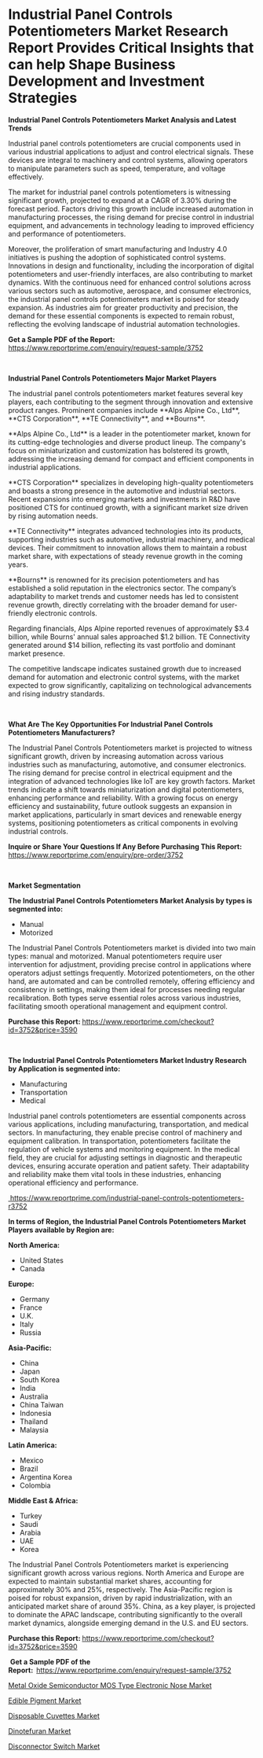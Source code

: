 <p><h1>Industrial Panel Controls Potentiometers Market Research Report Provides Critical Insights that can help Shape Business Development and Investment Strategies</h1></p><p><strong>Industrial Panel Controls Potentiometers Market Analysis and Latest Trends</strong></p>
<p><p>Industrial panel controls potentiometers are crucial components used in various industrial applications to adjust and control electrical signals. These devices are integral to machinery and control systems, allowing operators to manipulate parameters such as speed, temperature, and voltage effectively. </p><p>The market for industrial panel controls potentiometers is witnessing significant growth, projected to expand at a CAGR of 3.30% during the forecast period. Factors driving this growth include increased automation in manufacturing processes, the rising demand for precise control in industrial equipment, and advancements in technology leading to improved efficiency and performance of potentiometers. </p><p>Moreover, the proliferation of smart manufacturing and Industry 4.0 initiatives is pushing the adoption of sophisticated control systems. Innovations in design and functionality, including the incorporation of digital potentiometers and user-friendly interfaces, are also contributing to market dynamics. With the continuous need for enhanced control solutions across various sectors such as automotive, aerospace, and consumer electronics, the industrial panel controls potentiometers market is poised for steady expansion. As industries aim for greater productivity and precision, the demand for these essential components is expected to remain robust, reflecting the evolving landscape of industrial automation technologies.</p></p>
<p><strong>Get a Sample PDF of the Report:&nbsp;</strong> <a href="https://www.reportprime.com/enquiry/request-sample/3752?utm_campaign=1902&utm_medium=2&utm_source=Github&utm_content=ia&utm_term=24122024&utm_id=industrial-panel-controls-potentiometers">https://www.reportprime.com/enquiry/request-sample/3752</a></p>
<p>&nbsp;</p>
<p><strong>Industrial Panel Controls Potentiometers Major Market Players</strong></p>
<p><p>The industrial panel controls potentiometers market features several key players, each contributing to the segment through innovation and extensive product ranges. Prominent companies include **Alps Alpine Co., Ltd**, **CTS Corporation**, **TE Connectivity**, and **Bourns**.</p><p>**Alps Alpine Co., Ltd** is a leader in the potentiometer market, known for its cutting-edge technologies and diverse product lineup. The company's focus on miniaturization and customization has bolstered its growth, addressing the increasing demand for compact and efficient components in industrial applications. </p><p>**CTS Corporation** specializes in developing high-quality potentiometers and boasts a strong presence in the automotive and industrial sectors. Recent expansions into emerging markets and investments in R&D have positioned CTS for continued growth, with a significant market size driven by rising automation needs.</p><p>**TE Connectivity** integrates advanced technologies into its products, supporting industries such as automotive, industrial machinery, and medical devices. Their commitment to innovation allows them to maintain a robust market share, with expectations of steady revenue growth in the coming years.</p><p>**Bourns** is renowned for its precision potentiometers and has established a solid reputation in the electronics sector. The company’s adaptability to market trends and customer needs has led to consistent revenue growth, directly correlating with the broader demand for user-friendly electronic controls.</p><p>Regarding financials, Alps Alpine reported revenues of approximately $3.4 billion, while Bourns' annual sales approached $1.2 billion. TE Connectivity generated around $14 billion, reflecting its vast portfolio and dominant market presence.</p><p>The competitive landscape indicates sustained growth due to increased demand for automation and electronic control systems, with the market expected to grow significantly, capitalizing on technological advancements and rising industry standards.</p></p>
<p>&nbsp;</p>
<p><strong>What Are The Key Opportunities For Industrial Panel Controls Potentiometers Manufacturers?</strong></p>
<p><p>The Industrial Panel Controls Potentiometers market is projected to witness significant growth, driven by increasing automation across various industries such as manufacturing, automotive, and consumer electronics. The rising demand for precise control in electrical equipment and the integration of advanced technologies like IoT are key growth factors. Market trends indicate a shift towards miniaturization and digital potentiometers, enhancing performance and reliability. With a growing focus on energy efficiency and sustainability, future outlook suggests an expansion in market applications, particularly in smart devices and renewable energy systems, positioning potentiometers as critical components in evolving industrial controls.</p></p>
<p><strong>Inquire or Share Your Questions If Any Before Purchasing This Report:</strong> <a href="https://www.reportprime.com/enquiry/pre-order/3752?utm_campaign=1902&utm_medium=2&utm_source=Github&utm_content=ia&utm_term=24122024&utm_id=industrial-panel-controls-potentiometers">https://www.reportprime.com/enquiry/pre-order/3752</a></p>
<p>&nbsp;</p>
<p><strong>Market Segmentation</strong></p>
<p><strong>The Industrial Panel Controls Potentiometers Market Analysis by types is segmented into:</strong></p>
<p><ul><li>Manual</li><li>Motorized</li></ul></p>
<p><p>The Industrial Panel Controls Potentiometers market is divided into two main types: manual and motorized. Manual potentiometers require user intervention for adjustment, providing precise control in applications where operators adjust settings frequently. Motorized potentiometers, on the other hand, are automated and can be controlled remotely, offering efficiency and consistency in settings, making them ideal for processes needing regular recalibration. Both types serve essential roles across various industries, facilitating smooth operational management and equipment control.</p></p>
<p><strong>Purchase this Report:&nbsp;</strong><a href="https://www.reportprime.com/checkout?id=3752&price=3590&utm_campaign=1902&utm_medium=2&utm_source=Github&utm_content=ia&utm_term=24122024&utm_id=industrial-panel-controls-potentiometers">https://www.reportprime.com/checkout?id=3752&price=3590</a></p>
<p>&nbsp;</p>
<p><strong>The Industrial Panel Controls Potentiometers Market Industry Research by Application is segmented into:</strong></p>
<p><ul><li>Manufacturing</li><li>Transportation</li><li>Medical</li></ul></p>
<p><p>Industrial panel controls potentiometers are essential components across various applications, including manufacturing, transportation, and medical sectors. In manufacturing, they enable precise control of machinery and equipment calibration. In transportation, potentiometers facilitate the regulation of vehicle systems and monitoring equipment. In the medical field, they are crucial for adjusting settings in diagnostic and therapeutic devices, ensuring accurate operation and patient safety. Their adaptability and reliability make them vital tools in these industries, enhancing operational efficiency and performance.</p></p>
<p><a href="https://www.reportprime.com/industrial-panel-controls-potentiometers-r3752?utm_campaign=1902&utm_medium=2&utm_source=Github&utm_content=ia&utm_term=24122024&utm_id=industrial-panel-controls-potentiometers">&nbsp;https://www.reportprime.com/industrial-panel-controls-potentiometers-r3752</a></p>
<p><strong>In terms of Region, the Industrial Panel Controls Potentiometers Market Players available by Region are:</strong></p>
<p>
    <p> <strong> North America: </strong>
        <ul>
            <li>United States</li>
            <li>Canada</li>
        </ul>
        </p> 
    <p> <strong> Europe: </strong>
        <ul>
            <li>Germany</li>
            <li>France</li>
            <li>U.K.</li>
            <li>Italy</li>
            <li>Russia</li>
        </ul>
        </p> 
    <p> <strong> Asia-Pacific: </strong>
        <ul>
            <li>China</li>
            <li>Japan</li>
            <li>South Korea</li>
            <li>India</li>
            <li>Australia</li>
            <li>China Taiwan</li>
            <li>Indonesia</li>
            <li>Thailand</li>
            <li>Malaysia</li>
        </ul>
        </p> 
    <p> <strong> Latin America: </strong>
        <ul>
            <li>Mexico</li>
            <li>Brazil</li>
            <li>Argentina Korea</li>
            <li>Colombia</li>
        </ul>
        </p> 
    <p> <strong> Middle East & Africa: </strong>
        <ul>
            <li>Turkey</li>
            <li>Saudi</li>
            <li>Arabia</li>
            <li>UAE</li>
            <li>Korea</li>
        </ul>
    </p>
    </p>
<p><p>The Industrial Panel Controls Potentiometers market is experiencing significant growth across various regions. North America and Europe are expected to maintain substantial market shares, accounting for approximately 30% and 25%, respectively. The Asia-Pacific region is poised for robust expansion, driven by rapid industrialization, with an anticipated market share of around 35%. China, as a key player, is projected to dominate the APAC landscape, contributing significantly to the overall market dynamics, alongside emerging demand in the U.S. and EU sectors.</p></p>
<p><strong>Purchase this Report: </strong><a href="https://www.reportprime.com/checkout?id=3752&price=3590&utm_campaign=1902&utm_medium=2&utm_source=Github&utm_content=ia&utm_term=24122024&utm_id=industrial-panel-controls-potentiometers">https://www.reportprime.com/checkout?id=3752&price=3590</a></p>
<p>&nbsp;<strong>Get a Sample PDF of the Report:&nbsp;&nbsp;</strong><a href="https://www.reportprime.com/enquiry/request-sample/3752?utm_campaign=1902&utm_medium=2&utm_source=Github&utm_content=ia&utm_term=24122024&utm_id=industrial-panel-controls-potentiometers">https://www.reportprime.com/enquiry/request-sample/3752</a></p>
<p><strong></strong></p>
<p><p><a href="https://github.com/rahu1506/Market-Research-Report-List-6/blob/main/metal-oxide-semiconductor-mos-type-electronic-nose-market.md?utm_campaign=1902&utm_medium=2&utm_source=Github&utm_content=ia&utm_term=24122024&utm_id=industrial-panel-controls-potentiometers">Metal Oxide Semiconductor MOS Type Electronic Nose Market</a></p><p><a href="https://www.linkedin.com/pulse/edible-pigment-market-forecast-projected-growth-revenue-qnm4e?utm_campaign=1902&utm_medium=2&utm_source=Github&utm_content=ia&utm_term=24122024&utm_id=industrial-panel-controls-potentiometers">Edible Pigment Market</a></p><p><a href="https://www.linkedin.com/pulse/44-growth-expected-disposable-cuvettes-market-between-2024-4hklf?utm_campaign=1902&utm_medium=2&utm_source=Github&utm_content=ia&utm_term=24122024&utm_id=industrial-panel-controls-potentiometers">Disposable Cuvettes Market</a></p><p><a href="https://www.linkedin.com/pulse/market-trends-dinotefuran-industry-size-share-projected-pmegc?utm_campaign=1902&utm_medium=2&utm_source=Github&utm_content=ia&utm_term=24122024&utm_id=industrial-panel-controls-potentiometers">Dinotefuran Market</a></p><p><a href="https://www.linkedin.com/pulse/disconnector-switch-market-revenue-demand-forecast-112-cagr-from-ef1he?utm_campaign=1902&utm_medium=2&utm_source=Github&utm_content=ia&utm_term=24122024&utm_id=industrial-panel-controls-potentiometers">Disconnector Switch Market</a></p></p>